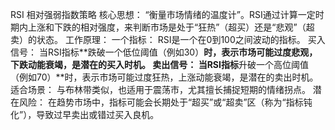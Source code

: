 RSI 相对强弱指数策略
核心思想： “衡量市场情绪的温度计”。RSI通过计算一定时期内上涨和下跌的相对强度，来判断市场是处于“狂热”（超买）还是“悲观”（超卖）的状态。
工作原理：
一个指标： RSI是一个在0到100之间波动的指标。
买入信号： 当RSI指标**跌破一个低位阈值（例如30）**时，表示市场可能过度悲观，下跌动能衰竭，是潜在的买入时机。
卖出信号： 当RSI指标**升破一个高位阈值（例如70）**时，表示市场可能过度狂热，上涨动能衰竭，是潜在的卖出时机。
适合场景： 与布林带类似，也适用于震荡市，尤其擅长捕捉短期的情绪拐点。
潜在风险： 在趋势市场中，指标可能会长期处于“超买”或“超卖”区（称为“指标钝化”），导致过早卖出或错过买入良机。